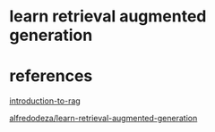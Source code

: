 # learn retrieval augmented generation 

# references

[introduction-to-rag](https://www.coursera.org/learn/introduction-to-rag/home/week/1)

[alfredodeza/learn-retrieval-augmented-generation](https://github.com/alfredodeza/learn-retrieval-augmented-generation/tree/main)
